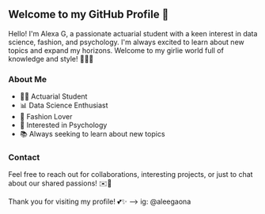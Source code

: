 ## Welcome to my GitHub Profile 💖

Hello! I'm Alexa G, a passionate actuarial student with a keen interest in data science, fashion, and psychology. I'm always excited to learn about new topics and expand my horizons. Welcome to my girlie world full of knowledge and style! 💁‍♀️✨

### About Me
- 👩‍💼 Actuarial Student
- 📊 Data Science Enthusiast
- 👗 Fashion Lover
- 🧠 Interested in Psychology
- 📚 Always seeking to learn about new topics

### Contact
Feel free to reach out for collaborations, interesting projects, or just to chat about our shared passions! ✉️🌟

Thank you for visiting my profile! 💕✨
--> ig: @aleegaona
